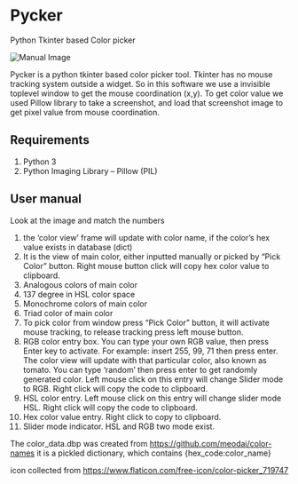 # Pycker
Python Tkinter based Color picker

![Manual Image](https://github.com/sk-Prime/Pycker/blob/master/Pycker/Pycker%20Manual_files/image001.png)

Pycker is a python tkinter based color picker tool. Tkinter has no mouse tracking system outside a widget. So in this software we use a invisible toplevel window to get the mouse coordination (x,y). 
To get color value we used Pillow library to take a screenshot, and load that screenshot image to get pixel value from mouse coordination. 

## Requirements
1.	Python 3
2.	Python Imaging Library – Pillow (PIL)


## User manual 
Look at the image and match the numbers
1.	the ‘color view’ frame will update with color name, if the color’s hex value exists in database  (dict)
2.	It is the view of main color, either inputted manually or picked by “Pick Color” button. Right mouse button click will copy       hex color value to clipboard.
3.	Analogous colors of main color
4.	137 degree in HSL color space
5.	Monochrome colors of main color
6.	Triad color of main color
7.	To pick color from window press “Pick Color” button, it will activate mouse tracking, to release tracking press left mouse button.
8.	RGB color entry box. You can type your own RGB value, then press Enter key to activate. For example: insert 255, 99, 71 then press enter. The color view will update with that particular color, also known as tomato. You can type ‘random’ then press enter to get randomly generated color.
Left mouse click on this entry will change Slider mode to RGB. Right click will copy the code to clipboard.
9.	HSL color entry. Left mouse click on this entry will change slider mode HSL. Right click will copy the code to clipboard.
10.	Hex color value entry. Right click to copy to clipboard.
11.	Slider mode indicator. HSL and RGB two mode exist.

The color_data.dbp was created from https://github.com/meodai/color-names
it is a pickled dictionary, which contains {hex_code:color_name}

icon collected from https://www.flaticon.com/free-icon/color-picker_719747
